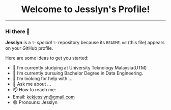<!DOCTYPE html>
<html lang="en">
<head>
  <meta charset="UTF-8">
  <meta http-equiv="X-UA-Compatible" content="IE=edge">
  <meta name="viewport" content="width=device-width, initial-scale=1.0">
</head>
<body>
  <h1 align="center">Welcome to Jesslyn's Profile!</h1>
  <hr>
  <h3>Hi there 👋</h3>

**Jesslyn** is a ✨ _special_ ✨ repository because its `README.md` (this file) appears on your GitHub profile.

Here are some ideas to get you started:

- 🔭 I’m currently studying at University Teknology Malaysia(UTM)
- 🌱 I’m currently pursuing Bachelor Degree in Data Engineering.
- 🤔 I’m looking for help with ...
- 💬 Ask me about ...
- 📫 How to reach me: 
- Email: kekjesslyn@gmail.com
- 😄 Pronouns: Jesslyn

